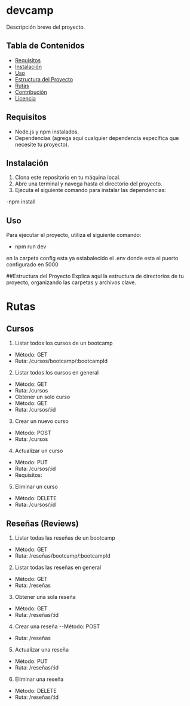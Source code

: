 # devcamp

Descripción breve del proyecto.

## Tabla de Contenidos
- [Requisitos](#requisitos)
- [Instalación](#instalación)
- [Uso](#uso)
- [Estructura del Proyecto](#estructura-del-proyecto)
- [Rutas](#rutas)
- [Contribución](#contribución)
- [Licencia](#licencia)

## Requisitos
- Node.js y npm instalados.
- Dependencias (agrega aquí cualquier dependencia específica que necesite tu proyecto).

## Instalación
1. Clona este repositorio en tu máquina local.
2. Abre una terminal y navega hasta el directorio del proyecto.
3. Ejecuta el siguiente comando para instalar las dependencias:

-npm install
## Uso
Para ejecutar el proyecto, utiliza el siguiente comando:

- npm run dev

en la carpeta config esta ya estabalecido el .env donde esta el puerto configurado en 5000

##Estructura del Proyecto
Explica aquí la estructura de directorios de tu proyecto, organizando las carpetas y archivos clave.

# Rutas

## Cursos
1. Listar todos los cursos de un bootcamp
- Método: GET
- Ruta: /cursos/bootcamp/:bootcampId
2. Listar todos los cursos en general
- Método: GET
- Ruta: /cursos
- Obtener un solo curso
- Método: GET
- Ruta: /cursos/:id
3. Crear un nuevo curso
- Método: POST
- Ruta: /cursos
4. Actualizar un curso
- Método: PUT
- Ruta: /cursos/:id
- Requisitos:
5. Eliminar un curso
- Método: DELETE
- Ruta: /cursos/:id
## Reseñas (Reviews)
1. Listar todas las reseñas de un bootcamp
- Método: GET
- Ruta: /reseñas/bootcamp/:bootcampId
2. Listar todas las reseñas en general
- Método: GET
- Ruta: /reseñas
3. Obtener una sola reseña
- Método: GET
- Ruta: /reseñas/:id
4. Crear una reseña
--Método: POST
- Ruta: /reseñas
5. Actualizar una reseña
- Método: PUT
- Ruta: /reseñas/:id
6. Eliminar una reseña
- Método: DELETE
- Ruta: /reseñas/:id

